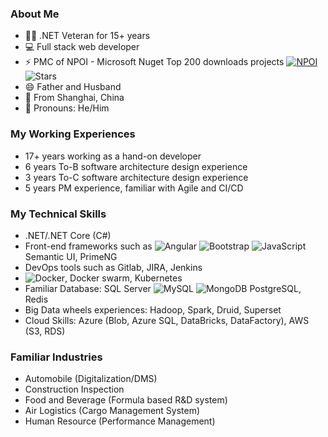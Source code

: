 ### About Me
 
- 👨‍💻 .NET Veteran for 15+ years
- 💻 Full stack web developer
- ⚡ PMC of NPOI - Microsoft Nuget Top 200 downloads projects [![NPOI](https://buildstats.info/nuget/NPOI)](https://www.nuget.org/packages/NPOI) <img alt="Stars" src="https://img.shields.io/github/stars/nissl-lab/npoi?style=flat-square&labelColor=343b41"/>
- 😄 Father and Husband
- 🌱 From Shanghai, China
- 🤵 Pronouns: He/Him

### My Working Experiences
- 17+ years working as a hand-on developer
- 6 years To-B software architecture design experience
- 3 years To-C software architecture design experience
- 5 years PM experience, familiar with Agile and CI/CD

### My Technical Skills
- .NET/.NET Core (C#)
- Front-end frameworks such as ![Angular](https://img.shields.io/badge/-Angular-red?style=flat&logo=angular) ![Bootstrap](https://img.shields.io/badge/-Bootstrap-563D7C?style=flat&logo=bootstrap) ![JavaScript](https://img.shields.io/badge/-JavaScript-black?style=flat&logo=javascript) Semantic UI, PrimeNG
- DevOps tools such as Gitlab, JIRA, Jenkins
- ![Docker](https://img.shields.io/badge/-Docker-black?style=flat&logo=docker), Docker swarm, Kubernetes
- Familiar Database: SQL Server ![MySQL](https://img.shields.io/badge/-MySQL-black?style=flat&logo=mysql) ![MongoDB](https://img.shields.io/badge/-MongoDB-FCA121?style=flat&logo=mongodb) PostgreSQL, Redis
- Big Data wheels experiences: Hadoop, Spark, Druid, Superset
- Cloud Skills: Azure (Blob, Azure SQL, DataBricks, DataFactory), AWS (S3, RDS)

### Familiar Industries
- Automobile (Digitalization/DMS)
- Construction Inspection
- Food and Beverage (Formula based R&D system)
- Air Logistics (Cargo Management System)
- Human Resource (Performance Management)

